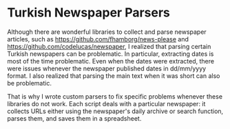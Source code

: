 Turkish Newspaper Parsers
===

Although there are wonderful libraries to collect and parse newspaper articles, such as https://github.com/fhamborg/news-please and https://github.com/codelucas/newspaper, I realized that parsing certain Turkish newspapers can be problematic. In particular, extracting dates is most of the time problematic. Even when the dates were extracted, there were issues whenever the newspaper published dates in dd/mm/yyyy format. I also realized that parsing the main text when it was short can also be problematic.


That is why I wrote custom parsers to fix specific problems whenever these libraries do not work. Each script deals with a particular newspaper: it collects URLs either using the newspaper's daily archive or search function, parses them, and saves them in a spreadsheet. 

